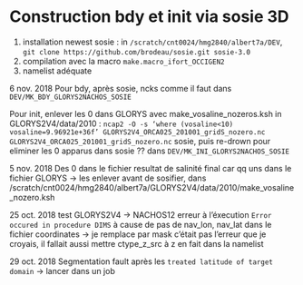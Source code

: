 # Construction bdy et init via sosie 3D
1. installation newest sosie : in `/scratch/cnt0024/hmg2840/albert7a/DEV`, `git clone https://github.com/brodeau/sosie.git sosie-3.0`
2. compilation avec la macro `make.macro_ifort_OCCIGEN2`
3. namelist adéquate


6 nov. 2018
Pour bdy, après sosie, ncks comme il faut dans  `DEV/MK_BDY_GLORYS2NACHOS_SOSIE`

Pour init, enlever les 0 dans GLORYS avec make_vosaline_nozeros.ksh in GLORYS2V4/data/2010 :
`ncap2 -O -s ‘where (vosaline<10) vosaline=9.96921e+36f’ GLORYS2V4_ORCA025_201001_gridS_nozero.nc GLORYS2V4_ORCA025_201001_gridS_nozero.nc`
sosie, puis re-drown pour eliminer les 0 apparus dans sosie ?? dans `DEV/MK_INI_GLORYS2NACHOS_SOSIE`

5 nov. 2018
Des 0 dans le fichier resultat de salinité final car qq uns dans le fichier GLORYS -> les enlever avant de sosifier, dans /scratch/cnt0024/hmg2840/albert7a/GLORYS2V4/data/2010/make_vosaline_nozero.ksh

25 oct. 2018
test GLORYS2V4 -> NACHOS12 erreur à l’éxecution `Error occured in procedure DIMS` à cause de pas de nav_lon, nav_lat dans le fichier coordinates -> je remplace par mask
c’était pas l’erreur que je croyais, il fallait aussi mettre ctype_z_src à z en fait dans la namelist

29 oct. 2018
Segmentation fault après les `treated latitude of target domain`
-> lancer dans un job